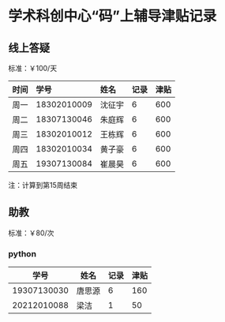 # 学术科创中心“码”上辅导津贴记录

## 线上答疑

标准：￥100/天  

| 时间 | 学号 | 姓名   | 记录 | 津贴 |
| ---- | :--- | :----- | ---- | ---- |
| 周一 |18302010009| 沈征宇 | 6    | 600    |
| 周二 |18307130046| 朱庭辉 | 6    | 600    |
| 周三 |18302010012| 王栋辉 | 6    | 600    |
| 周四 |18302010034| 黄子豪 | 6    | 600    |
| 周五 |19307130084| 崔晨昊 | 6    | 600    |

注：计算到第15周结束

## 助教

标准：￥80/次

### python

| 学号        | 姓名   | 记录 | 津贴 |
| ----------- | ------ | ---- | ---- |
| 19307130030 | 唐思源 | 6    | 160    |
| 20212010088 | 梁洁   | 1    | 50    |




